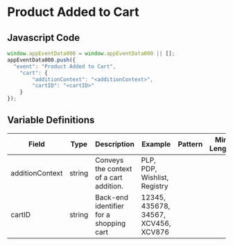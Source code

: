 # Product Added to Cart

### 

## Javascript Code
```js
window.appEventData000 = window.appEventData000 || [];
appEventData000.push({
  "event": "Product Added to Cart",
    "cart": {
        "additionContext": "<additionContext>",
        "cartID": "<cartID>"
    }
});
```

## Variable Definitions

|Field|Type|Description|Example|Pattern|Min Length|Max Length|Minimum|Maximum|Multiple Of|
| --- | --- | --- | --- | --- | --- | --- | --- | --- | --- |
|additionContext|string|Conveys the context of a cart addition. |PLP, PDP, Wishlist, Registry|||||||
|cartID|string|Back-end identifier for a shopping cart|12345, 435678, 34567, XCV456, XCV876|||||||
